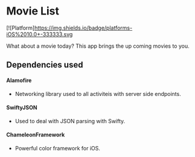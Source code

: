 # Movie List

[![Platform]https://img.shields.io/badge/platforms-iOS%2010.0+-333333.svg

What about a movie today? This app brings the up coming movies to you.

## Dependencies used

#### Alamofire

- Networking library used to all activiteis with server side endpoints.

#### SwiftyJSON

- Used to deal with JSON parsing with Swifty.

#### ChameleonFramework

- Powerful color framework for iOS. 



